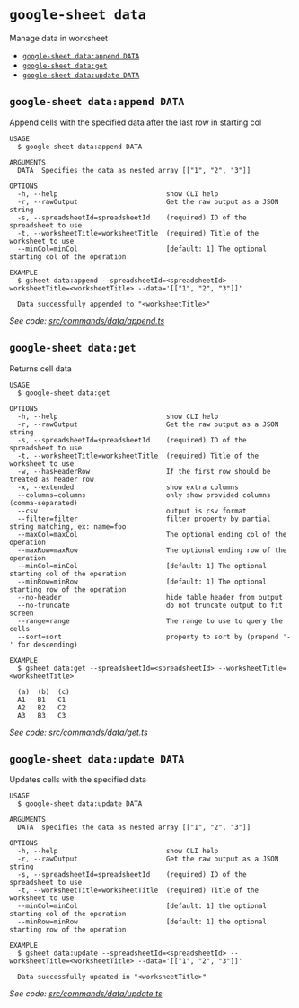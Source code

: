 `google-sheet data`
===================

Manage data in worksheet

* [`google-sheet data:append DATA`](#google-sheet-dataappend-data)
* [`google-sheet data:get`](#google-sheet-dataget)
* [`google-sheet data:update DATA`](#google-sheet-dataupdate-data)

## `google-sheet data:append DATA`

Append cells with the specified data after the last row in starting col

```
USAGE
  $ google-sheet data:append DATA

ARGUMENTS
  DATA  Specifies the data as nested array [["1", "2", "3"]]

OPTIONS
  -h, --help                           show CLI help
  -r, --rawOutput                      Get the raw output as a JSON string
  -s, --spreadsheetId=spreadsheetId    (required) ID of the spreadsheet to use
  -t, --worksheetTitle=worksheetTitle  (required) Title of the worksheet to use
  --minCol=minCol                      [default: 1] The optional starting col of the operation

EXAMPLE
  $ gsheet data:append --spreadsheetId=<spreadsheetId> --worksheetTitle=<worksheetTitle> --data='[["1", "2", "3"]]'

  Data successfully appended to "<worksheetTitle>"
```

_See code: [src/commands/data/append.ts](https://github.com/jroehl/google-sheet-cli/blob/master/src/commands/data/append.ts)_

## `google-sheet data:get`

Returns cell data

```
USAGE
  $ google-sheet data:get

OPTIONS
  -h, --help                           show CLI help
  -r, --rawOutput                      Get the raw output as a JSON string
  -s, --spreadsheetId=spreadsheetId    (required) ID of the spreadsheet to use
  -t, --worksheetTitle=worksheetTitle  (required) Title of the worksheet to use
  -w, --hasHeaderRow                   If the first row should be treated as header row
  -x, --extended                       show extra columns
  --columns=columns                    only show provided columns (comma-separated)
  --csv                                output is csv format
  --filter=filter                      filter property by partial string matching, ex: name=foo
  --maxCol=maxCol                      The optional ending col of the operation
  --maxRow=maxRow                      The optional ending row of the operation
  --minCol=minCol                      [default: 1] The optional starting col of the operation
  --minRow=minRow                      [default: 1] The optional starting row of the operation
  --no-header                          hide table header from output
  --no-truncate                        do not truncate output to fit screen
  --range=range                        The range to use to query the cells
  --sort=sort                          property to sort by (prepend '-' for descending)

EXAMPLE
  $ gsheet data:get --spreadsheetId=<spreadsheetId> --worksheetTitle=<worksheetTitle>

  (a)  (b)  (c)
  A1   B1   C1
  A2   B2   C2
  A3   B3   C3
```

_See code: [src/commands/data/get.ts](https://github.com/jroehl/google-sheet-cli/blob/master/src/commands/data/get.ts)_

## `google-sheet data:update DATA`

Updates cells with the specified data

```
USAGE
  $ google-sheet data:update DATA

ARGUMENTS
  DATA  specifies the data as nested array [["1", "2", "3"]]

OPTIONS
  -h, --help                           show CLI help
  -r, --rawOutput                      Get the raw output as a JSON string
  -s, --spreadsheetId=spreadsheetId    (required) ID of the spreadsheet to use
  -t, --worksheetTitle=worksheetTitle  (required) Title of the worksheet to use
  --minCol=minCol                      [default: 1] the optional starting col of the operation
  --minRow=minRow                      [default: 1] the optional starting row of the operation

EXAMPLE
  $ gsheet data:update --spreadsheetId=<spreadsheetId> --worksheetTitle=<worksheetTitle> --data='[["1", "2", "3"]]'

  Data successfully updated in "<worksheetTitle>"
```

_See code: [src/commands/data/update.ts](https://github.com/jroehl/google-sheet-cli/blob/master/src/commands/data/update.ts)_

